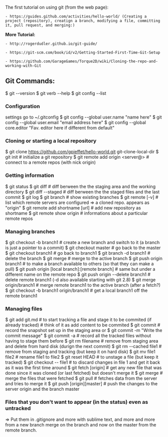 The first tutorial on using git (from the web page):

	- https://guides.github.com/activities/hello-world/ (Creating a project (repository), creatign a branch, modifying a file, committing it, pull request, and merging:)
	
**More Tutorial:**

	- http://rogerdudler.github.io/git-guide/

	- https://git-scm.com/book/id/v2/Getting-Started-First-Time-Git-Setup

	- https://github.com/GarageGames/Torque2D/wiki/Cloning-the-repo-and-working-with-Git

	

## Git Commands:
$ git --version
$ git verb --help
$ git config --list

### Configuration 
settings go to ~/.gitconfig 
$ git config --global user.name "name here"
$ git config --global user.email "email address here"
$ git config --global core.editor "Fav. editor here if different from default"


### Cloning or starting a local repository
$ git clone https://github.com/gpieffet/hello-world.git git-clone-local-dir
$ git init			# initialize a git repository
$ git remote add origin <server@>	# connect to a remote repos (with nick origin)


### Getting information
$ git status
$ git diff			# diff berween the the staging area and the working directory
$ git diff --staged	# diff berween the the staged files and the last commit
$ git log
$ git branch			# show existing branches
$ git remote [-v]		# list which remote servers are configured
=> a cloned repo. appears as "origin"
$ git remote add shortname [url]	# add new repository as shortname
$ git remote show origin			# informations about a particular remote repos


### Managing branches
$ git checkout -b branch1	# create a new branch and switch to it (a branch is just a pointer to a commit)
$ git checkout master		# go back to the master
$ git checkout branch1	# go back to branch1
$ git branch -d branch1	# delete the branch
$ git merge <branch>	# merge <branch> to the active branch
$ git push origin branch1	# to make a branch available to others (so that they can make a pull)
$ git push origin [local branch]:[remote branch]	# same but under a different name on the remote repo
$ git push origin --delete branch1				# delete remote branch1 (-d also available starting with git 2.8)
$ git merge origin/branch1					# merge remote branch1 to the active branch (after a fetch?) 
$ git checkout -b branch1 origin/branch1		# get a local branch1 off the remote branch1


### Managing files
$ git add git.md			#  to start tracking a file and stage it to be commited (if already tracked)
						# think of it as add content to be commited 
$ git commit				# record the snapshot set up in the staging area
or $ git commit -m "Write the commit message"
$ git commit -a			# record all the tracked files without having to stage them before
$ git rm filename			# remove from staging area and delete from hard disk (durign the next commit)
$ git rm --cached file1	# remove from staging and tracking (but keep it on hard disk) 
$ git mv file1 file2		# rename file1 to file2
$ git reset HEAD			# to unstage a file (but keep it tracked)
$ git checkout -- file1	# to discard changes in file 1 and get it back as it was the first time around
$ git fetch [origin]		# get any new file that was done since it was cloned (or last fetched) but doesn't merge it
$ git merge				# merge the files that were fetched
$ git pull				# fetches data from the server and tries to merge it
$ git push [origin][master]	# push the changes to the server origin and the branch master   


### Files that you don't want to appear (in the status) even as untracked
=> Put them in .gitignore
and more with sublime text, and more and more
from a new branch
merge on the branch and now on the master from the remote branch.

